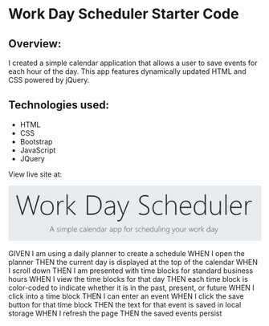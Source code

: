 # Work Day Scheduler Starter Code

## Overview: 

I created a simple calendar application that allows a user to save events for each hour of the day. This app features dynamically updated HTML and CSS powered by jQuery. 

## Technologies used: 
  * HTML
  * CSS
  * Bootstrap
  * JavaScript
  * JQuery

View live site at: 

<a href="">
<img src="./assets/images/scheduler.jpg" alt="Work Day Scheduler title">
</a>

GIVEN I am using a daily planner to create a schedule
WHEN I open the planner
THEN the current day is displayed at the top of the calendar
WHEN I scroll down
THEN I am presented with time blocks for standard business hours
WHEN I view the time blocks for that day
THEN each time block is color-coded to indicate whether it is in the past, present, or future
WHEN I click into a time block
THEN I can enter an event
WHEN I click the save button for that time block
THEN the text for that event is saved in local storage
WHEN I refresh the page
THEN the saved events persist